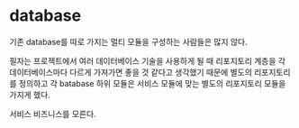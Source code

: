 # database
기존 database를 따로 가지는 멀티 모듈을 구성하는 사람들은 많지 않다.

필자는 프로젝트에서 여러 데이터베이스 기술을 사용하게 될 때 리포지토리 계층을 각 데이터베이스마다 다르게 가져가면 좋을 것 같다고 생각했기 때문에 별도의 리포지토리를 정의하고 각 batabase 하위 모듈은 서비스 모듈에 맞는 별도의 리포지토리 모듈을 가지게 했다.

서비스 비즈니스를 모른다.
